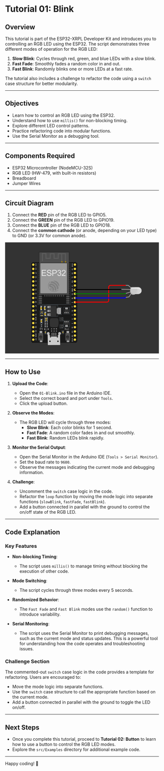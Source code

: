 # Tutorial 01: Blink

## Overview

This tutorial is part of the ESP32-XRPL Developer Kit and introduces you to controlling an RGB LED using the ESP32. The script demonstrates three different modes of operation for the RGB LED:
1. **Slow Blink**: Cycles through red, green, and blue LEDs with a slow blink.
2. **Fast Fade**: Smoothly fades a random color in and out.
3. **Fast Blink**: Randomly blinks one or more LEDs at a fast rate.

The tutorial also includes a challenge to refactor the code using a `switch` case structure for better modularity.

---

## Objectives

- Learn how to control an RGB LED using the ESP32.
- Understand how to use `millis()` for non-blocking timing.
- Explore different LED control patterns.
- Practice refactoring code into modular functions.
- Use the Serial Monitor as a debugging tool.

---

## Components Required

- ESP32 Microcontroller (NodeMCU-32S)
- RGB LED (HW-479, with built-in resistors)
- Breadboard
- Jumper Wires

---

## Circuit Diagram

1. Connect the **RED** pin of the RGB LED to GPIO5.
2. Connect the **GREEN** pin of the RGB LED to GPIO19.
3. Connect the **BLUE** pin of the RGB LED to GPIO18.
4. Connect the **common cathode** (or anode, depending on your LED type) to GND (or 3.3V for common anode).

![Circuit Diagram](https://github.com/Handy4ndy/ESP32-XRPL/blob/main/src/Developer_Kit/GettingStarted/devKitRef/01-Blink.png)

---

## How to Use

1. **Upload the Code**:
   - Open the `01-Blink.ino` file in the Arduino IDE.
   - Select the correct board and port under `Tools`.
   - Click the upload button.

2. **Observe the Modes**:
   - The RGB LED will cycle through three modes:
     - **Slow Blink**: Each color blinks for 1 second.
     - **Fast Fade**: A random color fades in and out smoothly.
     - **Fast Blink**: Random LEDs blink rapidly.

3. **Monitor the Serial Output**:
   - Open the Serial Monitor in the Arduino IDE (`Tools > Serial Monitor`).
   - Set the baud rate to `9600`.
   - Observe the messages indicating the current mode and debugging information.

4. **Challenge**:
   - Uncomment the `switch` case logic in the code.
   - Refactor the `loop` function by moving the mode logic into separate functions (`slowBlink`, `fastFade`, `fastBlink`).
   - Add a button connected in parallel with the ground to control the on/off state of the RGB LED.

---

## Code Explanation

### Key Features

- **Non-blocking Timing**:
  - The script uses `millis()` to manage timing without blocking the execution of other code.

- **Mode Switching**:
  - The script cycles through three modes every 5 seconds.

- **Randomized Behavior**:
  - The `Fast Fade` and `Fast Blink` modes use the `random()` function to introduce variability.

- **Serial Monitoring**:
  - The script uses the Serial Monitor to print debugging messages, such as the current mode and status updates. This is a powerful tool for understanding how the code operates and troubleshooting issues.

### Challenge Section

The commented-out `switch` case logic in the code provides a template for refactoring. Users are encouraged to:
- Move the mode logic into separate functions.
- Use the `switch` case structure to call the appropriate function based on the current mode.
- Add a button connected in parallel with the ground to toggle the LED on/off.

---

## Next Steps

- Once you complete this tutorial, proceed to **Tutorial 02: Button** to learn how to use a button to control the RGB LED modes.
- Explore the `src/Examples` directory for additional example code.

---

Happy coding! 🚀
